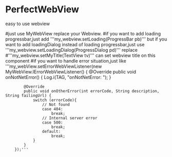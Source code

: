 
# PerfectWebView
easy to use webview

#just use MyWebView replace your Webview. 
#if you want to add loading progressbar,just add 
'''my_webview.setLoading(ProgressBar pb)'''
but if you want to add loadingDialog instead of loading progressbar,just use 
'''my_webview.setLoadingDialog(ProgressDialog pd)'''  replace
#'''my_webview.setMyTitle(TextView tv)'''  can set webview title on this component
#if you want to handle error situation,just like 
'''my_webView.setErrorWebViewListener(new MyWebView.IErrorWebViewListener() {
            @Override
            public void onNotNetError() {
                Log.i(TAG, "onNotNetError: ");
            }

            @Override
            public void onOtherError(int errorCode, String description, String failingUrl) {
                switch (errorCode){
                    // Not found
                    case 404:
                        break;
                    // Internal server error
                    case 500:
                        break;
                    default:
                        break;
                }
            }
        });'''

